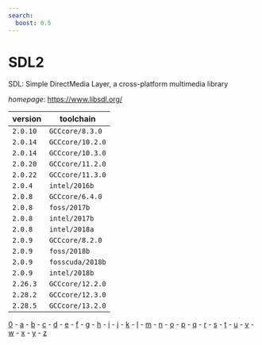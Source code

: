 ```yaml
---
search:
  boost: 0.5
---
```

# SDL2

SDL: Simple DirectMedia Layer, a cross-platform multimedia library

*homepage*: <https://www.libsdl.org/>

version | toolchain
--------|----------
``2.0.10`` | ``GCCcore/8.3.0``
``2.0.14`` | ``GCCcore/10.2.0``
``2.0.14`` | ``GCCcore/10.3.0``
``2.0.20`` | ``GCCcore/11.2.0``
``2.0.22`` | ``GCCcore/11.3.0``
``2.0.4`` | ``intel/2016b``
``2.0.8`` | ``GCCcore/6.4.0``
``2.0.8`` | ``foss/2017b``
``2.0.8`` | ``intel/2017b``
``2.0.8`` | ``intel/2018a``
``2.0.9`` | ``GCCcore/8.2.0``
``2.0.9`` | ``foss/2018b``
``2.0.9`` | ``fosscuda/2018b``
``2.0.9`` | ``intel/2018b``
``2.26.3`` | ``GCCcore/12.2.0``
``2.28.2`` | ``GCCcore/12.3.0``
``2.28.5`` | ``GCCcore/13.2.0``

[0](../0/index.md) - [a](../a/index.md) - [b](../b/index.md) - [c](../c/index.md) - [d](../d/index.md) - [e](../e/index.md) - [f](../f/index.md) - [g](../g/index.md) - [h](../h/index.md) - [i](../i/index.md) - [j](../j/index.md) - [k](../k/index.md) - [l](../l/index.md) - [m](../m/index.md) - [n](../n/index.md) - [o](../o/index.md) - [p](../p/index.md) - [q](../q/index.md) - [r](../r/index.md) - [s](../s/index.md) - [t](../t/index.md) - [u](../u/index.md) - [v](../v/index.md) - [w](../w/index.md) - [x](../x/index.md) - [y](../y/index.md) - [z](../z/index.md)

